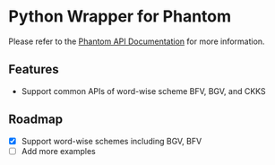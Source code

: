 # Python Wrapper for Phantom

Please refer to the [Phantom API Documentation](https://encryptorion-lab.gitbook.io/phantom-fhe/usages/python-applications) for more information.

## Features

- Support common APIs of word-wise scheme BFV, BGV, and CKKS

## Roadmap

- [x] Support word-wise schemes including BGV, BFV
- [ ] Add more examples
